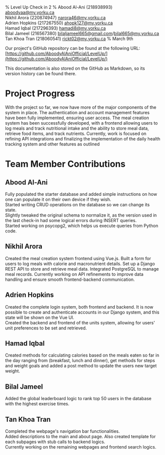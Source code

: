% Level Up Check in 2
% Abood Al-Ani (218938993) <aboodyaa@my.yorku.ca>  
  Nikhil Arora (220874947) <narora46@my.yorku.ca>  
  Adrien Hopkins (217267550) <ahopk127@my.yorku.ca>  
  Hamad Iqbal (217296393) <hamadi8@my.yorku.ca>  
  Bilal Jameel (216567380) <bilaljameel665@gmail.com>/<bilal665@my.yorku.ca>  
  Tan Khoa Tran (218060541) <rickt02@my.yorku.ca>
% March 9th

Our project's GitHub repository can be found at the following URL:  
[https://github.com/AboodyAlAniOfficial/LevelUp/](https://github.com/AboodyAlAniOfficial/LevelUp/)

This documentation is also stored on the GitHub as Markdown, so its version history can be found there.

# Project Progress

With the project so far, we now have more of the major components of the system in place. The authentication and account management features have been fully implemented, ensuring user access. The meal creation system has been successfully developed, with a frontend allowing users to log meals and track nutritional intake and the ability to store meal data, retrieve food items, and track nutrients. Currently, work is focused on refining API integrations and finalizing the implementation of the daily health tracking system and other features as outlined

# Team Member Contributions

## Abood Al-Ani
Fully populated the starter database and added simple instructions on how one can populate it on their own device if they wish.\
Started writing CRUD operations on the database so we can change its state.\
Slightly tweaked the original schema to normalize it, as the version used in the last check-in had some logical errors during INSERT queries.\
Started working on psycopg2, which helps us execute queries from Python code.

## Nikhil Arora
Created the meal creation system frontend using Vue.js. Built a form for users to log meals with calorie and macronutrient details. Set up a Django REST API to store and retrieve meal data. Integrated PostgreSQL to manage meal records. Currently working on API refinements to improve data handling and ensure smooth frontend-backend communication.

## Adrien Hopkins
Created the complete login system, both frontend and backend.  It is now possible to create and authenticate accounts in our Django system, and this state will be shown on the Vue UI.\
Created the backend and frontend of the units system, allowing for users' unit preferences to be set and retrieved.

## Hamad Iqbal
Created methods for calculating calories based on the meals eaten so far in the day ranging from (breakfast, lunch and dinner), get methods for steps and weight goals
and added a post method to update the users new target weight.

## Bilal Jameel
Added the global leaderboard logic to rank top 50 users in the database with the highest exercise times.

## Tan Khoa Tran
Completed the webpage's navigation bar functionalities.\
Added descriptions to the main and about page. Also created template for each subpages with stub calls to backend logics.\
Currently working on the remaining webpages and frontend search logics.
